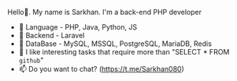 <!--
**Kenpachi080/Kenpachi080** is a ✨ _special_ ✨ repository because its `README.md` (this file) appears on your GitHub profile.

Here are some ideas to get you started:

- 🔭 I’m currently working on ...
- 🌱 I’m currently learning ...
- 👯 I’m looking to collaborate on ...
- 🤔 I’m looking for help with ...
- 💬 Ask me about ...
- 📫 How to reach me: ...
- 😄 Pronouns: ...
- ⚡ Fun fact: ...
-->

   Hello👋. My name is Sarkhan. I'm a back-end PHP developer
- 🌱 Language - PHP, Java, Python, JS
- 🎸 Backend - Laravel
- 🔭 DataBase - MySQL, MSSQL, PostgreSQL, MariaDB, Redis
- 👀 I like interesting tasks that require more than "SELECT * FROM `github`"
- 📫 Do you want to chat? (https://t.me/Sarkhan080)
